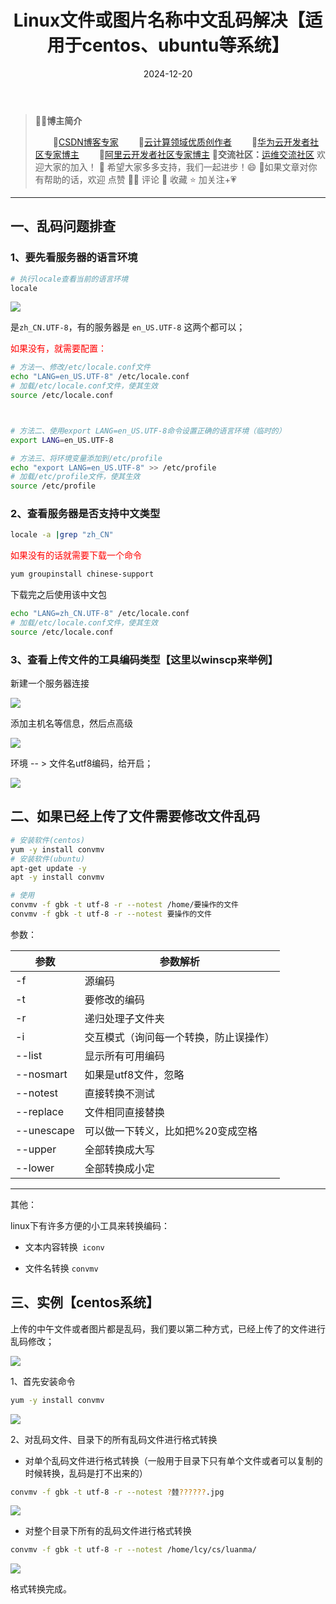﻿---
title: Linux文件或图片名称中文乱码解决【适用于centos、ubuntu等系统】
icon: circle-info
order: 1
category:
  - Linux
tag:
  - Linux
  - 乱码
  - 运维
pageview: false
date: 2024-12-20
comment: false
breadcrumb: false
---

>👨‍🎓**博主简介**
>
>&emsp;&emsp;🏅[CSDN博客专家](https://blog.csdn.net/liu_chen_yang?type=blog)
>&emsp;&emsp;🏅[云计算领域优质创作者](https://blog.csdn.net/liu_chen_yang?type=blog)
>&emsp;&emsp;🏅[华为云开发者社区专家博主](https://bbs.huaweicloud.com/community/myblog)
>&emsp;&emsp;🏅[阿里云开发者社区专家博主](https://developer.aliyun.com/my?spm=a2c6h.13148508.setting.3.21fc4f0eCmz1v3#/article?_k=zooqoz)
>💊**交流社区：**[运维交流社区](https://bbs.csdn.net/forums/lcy) 欢迎大家的加入！
>🐋 希望大家多多支持，我们一起进步！😄
>🎉如果文章对你有帮助的话，欢迎 点赞 👍🏻 评论 💬 收藏 ⭐️ 加关注+💗

---




## 一、乱码问题排查



### 1、要先看服务器的语言环境



```bash
# 执行locale查看当前的语言环境
locale
```

![](https://lcy-blog.oss-cn-beijing.aliyuncs.com/blog/202412200958599.png)



是`zh_CN.UTF-8`，有的服务器是 `en_US.UTF-8` 这两个都可以；



<font color=red>如果没有，就需要配置：</font>

```bash
# 方法一、修改/etc/locale.conf文件
echo "LANG=en_US.UTF-8" /etc/locale.conf
# 加载/etc/locale.conf文件，使其生效
source /etc/locale.conf



# 方法二、使用export LANG=en_US.UTF-8命令设置正确的语言环境（临时的）
export LANG=en_US.UTF-8

# 方法三、将环境变量添加到/etc/profile
echo "export LANG=en_US.UTF-8" >> /etc/profile
# 加载/etc/profile文件，使其生效
source /etc/profile
```



### 2、查看服务器是否支持中文类型



```bash
locale -a |grep "zh_CN"
```

<font color=red>如果没有的话就需要下载一个命令</font>

```bash
yum groupinstall chinese-support
```

下载完之后使用该中文包

```bash
echo "LANG=zh_CN.UTF-8" /etc/locale.conf
# 加载/etc/locale.conf文件，使其生效
source /etc/locale.conf
```



### 3、查看上传文件的工具编码类型【这里以winscp来举例】



新建一个服务器连接



![](https://lcy-blog.oss-cn-beijing.aliyuncs.com/blog/202412200958633.png)



添加主机名等信息，然后点高级



![](https://lcy-blog.oss-cn-beijing.aliyuncs.com/blog/202412200958211.png)





环境 -- > 文件名utf8编码，给开启；



![](https://lcy-blog.oss-cn-beijing.aliyuncs.com/blog/202412200958117.png)





## 二、如果已经上传了文件需要修改文件乱码



```bash
# 安装软件(centos)
yum -y install convmv
# 安装软件(ubuntu)
apt-get update -y
apt -y install convmv

# 使用
convmv -f gbk -t utf-8 -r --notest /home/要操作的文件
convmv -f gbk -t utf-8 -r --notest 要操作的文件
```

参数：

| 参数       | 参数解析                               |
| ---------- | -------------------------------------- |
| -f         | 源编码                                 |
| -t         | 要修改的编码                           |
| -r         | 递归处理子文件夹                       |
| -i         | 交互模式（询问每一个转换，防止误操作） |
| --list     | 显示所有可用编码                       |
| --nosmart  | 如果是utf8文件，忽略                   |
| --notest   | 直接转换不测试                         |
| --replace  | 文件相同直接替换                       |
| --unescape | 可以做一下转义，比如把%20变成空格      |
| --upper    | 全部转换成大写                         |
| --lower    | 全部转换成小定                         |



---

其他：

linux下有许多方便的小工具来转换编码：

* 文本内容转换` iconv`

* 文件名转换 `convmv`





## 三、实例【centos系统】

上传的中午文件或者图片都是乱码，我们要以第二种方式，已经上传了的文件进行乱码修改；



![](https://lcy-blog.oss-cn-beijing.aliyuncs.com/blog/202412200957579.png)



1、首先安装命令

```bash
yum -y install convmv
```

![](https://lcy-blog.oss-cn-beijing.aliyuncs.com/blog/202412200957224.png)



2、对乱码文件、目录下的所有乱码文件进行格式转换

* 对单个乱码文件进行格式转换（一般用于目录下只有单个文件或者可以复制的时候转换，乱码是打不出来的）

```bash
convmv -f gbk -t utf-8 -r --notest ?龳??????.jpg
```

![](https://lcy-blog.oss-cn-beijing.aliyuncs.com/blog/202412200957116.png)



* 对整个目录下所有的乱码文件进行格式转换

```bash
convmv -f gbk -t utf-8 -r --notest /home/lcy/cs/luanma/
```

![](https://lcy-blog.oss-cn-beijing.aliyuncs.com/blog/202412200957682.png)

格式转换完成。
